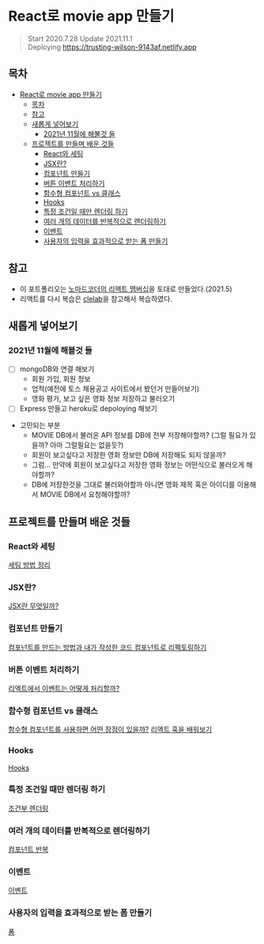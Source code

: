 # React로 movie app 만들기

> Start 2020.7.28
> Update 2021.11.1  
> Deploying https://trusting-wilson-9143af.netlify.app

## 목차

- [React로 movie app 만들기](#react로-movie-app-만들기)
  - [목차](#목차)
  - [참고](#참고)
  - [새롭게 넣어보기](#새롭게-넣어보기)
    - [2021년 11월에 해볼것 들](#2021년-11월에-해볼것-들)
  - [프로젝트를 만들며 배운 것들](#프로젝트를-만들며-배운-것들)
    - [React와 세팅](#react와-세팅)
    - [JSX란?](#jsx란)
    - [컴포넌트 만들기](#컴포넌트-만들기)
    - [버튼 이벤트 처리하기](#버튼-이벤트-처리하기)
    - [함수형 컴포넌트 vs 클래스](#함수형-컴포넌트-vs-클래스)
    - [Hooks](#hooks)
    - [특정 조건일 때만 렌더링 하기](#특정-조건일-때만-렌더링-하기)
    - [여러 개의 데이터를 반복적으로 렌더링하기](#여러-개의-데이터를-반복적으로-렌더링하기)
    - [이벤트](#이벤트)
    - [사용자의 입력을 효과적으로 받는 폼 만들기](#사용자의-입력을-효과적으로-받는-폼-만들기)

## 참고

- 이 포트폴리오는 [노마드코더의 리액트 맴버십](https://nomadcoders.co/react-for-beginners)을 토대로 만들었다.(2021.5)
- 리액트를 다시 복습은 [clelab](https://clelab.io/course/react)을 참고해서 복습하였다.

## 새롭게 넣어보기

### 2021년 11월에 해볼것 들

- [ ] mongoDB와 연결 해보기
  - 회원 가입, 회원 정보
  - 업적(예전에 토스 채용공고 사이트에서 봤던거 만들어보기)
  - 영화 평가, 보고 싶은 영화 정보 저장하고 불러오기
- [ ] Express 만들고 heroku로 depoloying 해보기

- 고민되는 부분
  - MOVIE DB에서 불러온 API 정보를 DB에 전부 저장해야할까? (그럴 필요가 있을까? 아마 그럴필요는 없을듯?)
  - 회원이 보고싶다고 저장한 영화 정보만 DB에 저장해도 되지 않을까?
  - 그럼... 만약에 회원이 보고싶다고 저장한 영화 정보는 어떤식으로 불러오게 해야할까?
  - DB에 저장한것을 그대로 불러와야할까 아니면 영화 제목 혹은 아이디를 이용해서 MOVIE DB에서 요청해야할까?

## 프로젝트를 만들며 배운 것들

### React와 세팅

[세팅 방법 정리](documents/0setting.md)

### JSX란?

[JSX란 무엇일까?](documents/1whatIsJsx.md)

### 컴포넌트 만들기

[컴포넌트를 만드는 방법과 내가 작성한 코드 컴포넌트로 리펙토링하기](documents/2makeComponents.md)

### 버튼 이벤트 처리하기

[리엑트에서 이벤트는 어떻게 처리할까?](documents/3makeBtn.md)

### 함수형 컴포넌트 vs 클래스

[함수형 컴포넌트를 사용하면 어떤 장점이 있을까?](documents/3functionVsClass.md)
[리엑트 훅을 배워보기](documents/4Hooks.md)

### Hooks

[Hooks](documents/4Hooks.md)

### 특정 조건일 때만 렌더링 하기

[조건부 렌더링](./documents/5conditional.md)

### 여러 개의 데이터를 반복적으로 렌더링하기

[컴포넌트 반복](./documents/6repeat.md)

### 이벤트

[이벤트](./documents/7handleEvent.md)

### 사용자의 입력을 효과적으로 받는 폼 만들기

[폼](./documents/8form.md)

